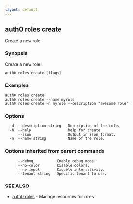 ```yaml
---
layout: default
---
```

## auth0 roles create

Create a new role

### Synopsis

Create a new role.

```
auth0 roles create [flags]
```

### Examples

```
auth0 roles create
auth0 roles create --name myrole
auth0 roles create -n myrole --description "awesome role"
```

### Options

```
  -d, --description string   Description of the role.
  -h, --help                 help for create
      --json                 Output in json format.
  -n, --name string          Name of the role.
```

### Options inherited from parent commands

```
      --debug           Enable debug mode.
      --no-color        Disable colors.
      --no-input        Disable interactivity.
      --tenant string   Specific tenant to use.
```

### SEE ALSO

* [auth0 roles](auth0_roles.md)	 - Manage resources for roles

